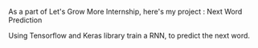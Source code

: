 As a part of Let's Grow More Internship, here's my project : Next Word Prediction


Using Tensorflow and Keras library train a RNN, to predict the next word.

